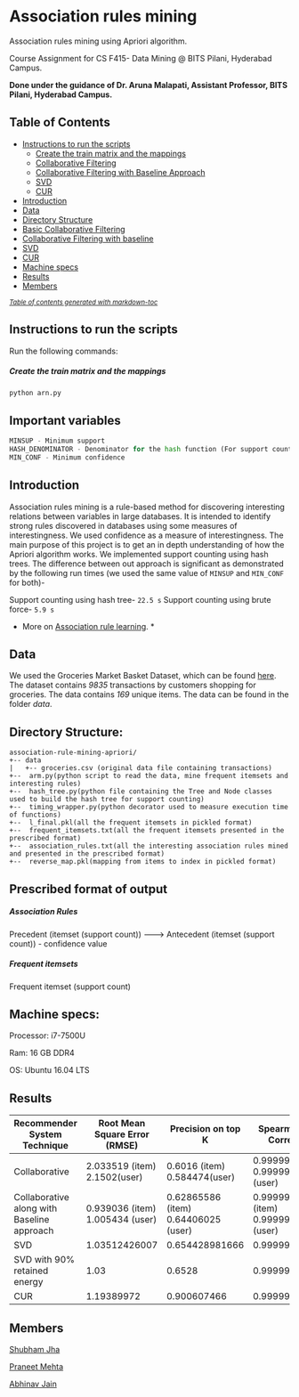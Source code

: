 # Association rules mining
Association rules mining using Apriori algorithm.

Course Assignment for CS F415- Data Mining @ BITS Pilani, Hyderabad Campus.

**Done under the guidance of Dr. Aruna Malapati, Assistant Professor, BITS Pilani, Hyderabad Campus.**

## Table of Contents
* [Instructions to run the scripts](#instructions-to-run-the-scripts)
  * [Create the train matrix and the mappings](#create-the-train-matrix-and-the-mappings)
  * [Collaborative Filtering](#collaborative-filtering)
  * [Collaborative Filtering with Baseline Approach](#collaborative-filtering-with-baseline-approach)
  * [SVD](#svd)
  * [CUR](#cur)
* [Introduction](#introduction)
* [Data](#data)
* [Directory Structure](#directory-structure-)
* [Basic Collaborative Filtering](#basic-collaborative-filtering)
* [Collaborative Filtering with baseline](#collaborative-filtering-with-baseline)
* [SVD](#svd-1)
* [CUR](#cur-1)
* [Machine specs](#machine-specs-)
* [Results](#results)
* [Members](#members)

<small><i><a href='http://ecotrust-canada.github.io/markdown-toc/'>Table of contents generated with markdown-toc</a></i></small>

## Instructions to run the scripts
Run the following commands:

##### Create the train matrix and the mappings
```python
python arn.py
```

## Important variables
```python
MINSUP - Minimum support
HASH_DENOMINATOR - Denominator for the hash function (For support counting using hash tree)
MIN_CONF - Minimum confidence
```

## Introduction
Association rules mining is a rule-based method for discovering interesting relations between variables in large databases. It is intended to identify strong rules discovered in databases using some measures of interestingness. We used confidence as a measure of interestingness.
The main purpose of this project is to get an in depth understanding of how the Apriori algorithm works.
We implemented support counting using hash trees. The difference between out approach is significant as demonstrated by the following run times (we used the same value of ```MINSUP``` and ```MIN_CONF``` for both)-

Support counting using hash tree- ```22.5 s```
Support counting using brute force- ```5.9 s ```

* More on [Association rule learning](https://en.wikipedia.org/wiki/Association_rule_learning). *

## Data
We used the Groceries Market Basket Dataset, which can be found [here](http://www.sci.csueastbay.edu/~esuess/classes/Statistics_6620/Presentations/ml13/groceries.csv). The dataset contains *9835* transactions by customers shopping for groceries. The data contains *169* unique items. The data can be found in the folder *data*.

## Directory Structure:

```
association-rule-mining-apriori/
+-- data
|   +-- groceries.csv (original data file containing transactions)
+--  arm.py(python script to read the data, mine frequent itemsets and interesting rules)
+--  hash_tree.py(python file containing the Tree and Node classes used to build the hash tree for support counting)
+--  timing_wrapper.py(python decorator used to measure execution time of functions)
+--  l_final.pkl(all the frequent itemsets in pickled format)
+--  frequent_itemsets.txt(all the frequent itemsets presented in the prescribed format)
+--  association_rules.txt(all the interesting association rules mined and presented in the prescribed format)
+--  reverse_map.pkl(mapping from items to index in pickled format)
```

## Prescribed format of output
##### Association Rules
Precedent (itemset (support count)) ---> Antecedent (itemset (support count)) - confidence value
##### Frequent itemsets
Frequent itemset (support count)

## Machine specs:
Processor: i7-7500U

Ram: 16 GB DDR4

OS: Ubuntu 16.04 LTS

## Results

| Recommender System Technique               | Root Mean Square Error (RMSE)   | Precision on top K                  | Spearman Rank Correlation            | Time taken for prediction (secs) |
|--------------------------------------------|---------------------------------|-------------------------------------|--------------------------------------|----------------------------------|
| Collaborative                              | 2.033519 (item) 2.1502(user)    | 0.6016 (item) 0.584474(user)        | 0.99999975(item) 0.99999972 (user)   | 211.979 (item)  272.817 (user)   |
| Collaborative along with Baseline approach | 0.939036 (item) 1.005434 (user) | 0.62865586 (item) 0.64406025 (user) | 0.999999947 (item) 0.99999939 (user) | 313.3369 (item) 273.2009(user)   |
| SVD                                        | 1.03512426007                   | 0.654428981666                      | 0.999999999839                       | 565.33                           |
| SVD with 90% retained energy               | 1.03                            | 0.6528                              | 0.999999999839                       | 361.49                           |
| CUR                                        | 1.19389972                      | 0.900607466                         | 0.99999999786                        | 53.4029                          |

## Members
[Shubham Jha](http://github.com/shubhamjha97)

[Praneet Mehta](http://github.com/praneetmehta)

[Abhinav Jain](http://github.com/abhinav1112)